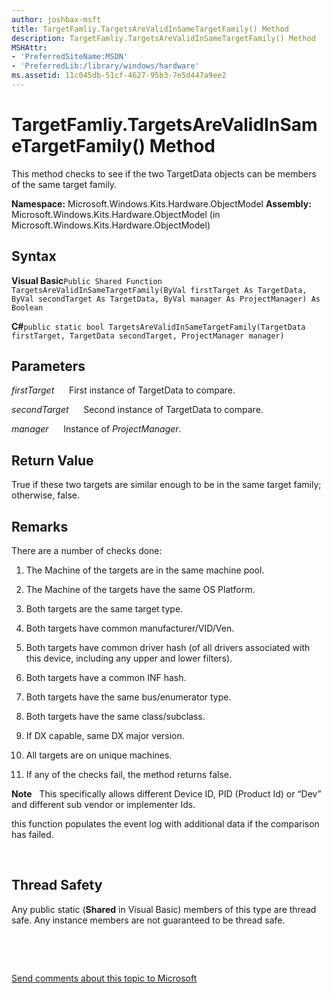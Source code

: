 ```yaml
---
author: joshbax-msft
title: TargetFamliy.TargetsAreValidInSameTargetFamily() Method
description: TargetFamliy.TargetsAreValidInSameTargetFamily() Method
MSHAttr:
- 'PreferredSiteName:MSDN'
- 'PreferredLib:/library/windows/hardware'
ms.assetid: 11c045db-51cf-4627-95b3-7e5d447a9ee2
---
```


# TargetFamliy.TargetsAreValidInSameTargetFamily() Method


This method checks to see if the two TargetData objects can be members of the same target family.

**Namespace:** Microsoft.Windows.Kits.Hardware.ObjectModel **Assembly:** Microsoft.Windows.Kits.Hardware.ObjectModel (in Microsoft.Windows.Kits.Hardware.ObjectModel)

## Syntax


**Visual Basic**`Public Shared Function TargetsAreValidInSameTargetFamily(ByVal firstTarget As TargetData, ByVal secondTarget As TargetData, ByVal manager As ProjectManager) As Boolean`

**C#**`public static bool TargetsAreValidInSameTargetFamily(TargetData firstTarget, TargetData secondTarget, ProjectManager manager)`

## Parameters


*firstTarget*      First instance of TargetData to compare.

*secondTarget*      Second instance of TargetData to compare.

*manager*      Instance of *ProjectManager*.

## Return Value


True if these two targets are similar enough to be in the same target family; otherwise, false.

## Remarks


There are a number of checks done:

1.  The Machine of the targets are in the same machine pool.

2.  The Machine of the targets have the same OS Platform.

3.  Both targets are the same target type.

4.  Both targets have common manufacturer/VID/Ven.

5.  Both targets have common driver hash (of all drivers associated with this device, including any upper and lower filters).

6.  Both targets have a common INF hash.

7.  Both targets have the same bus/enumerator type.

8.  Both targets have the same class/subclass.

9.  If DX capable, same DX major version.

10. All targets are on unique machines.

11. If any of the checks fail, the method returns false.

**Note**  
This specifically allows different Device ID, PID (Product Id) or “Dev” and different sub vendor or implementer Ids.

this function populates the event log with additional data if the comparison has failed.

 

## Thread Safety


Any public static (**Shared** in Visual Basic) members of this type are thread safe. Any instance members are not guaranteed to be thread safe.

 

 

[Send comments about this topic to Microsoft](mailto:wsddocfb@microsoft.com?subject=Documentation%20feedback%20%5Bp_hck\p_hck%5D:%20TargetFamliy.TargetsAreValidInSameTargetFamily%28%29%20Method%20%20RELEASE:%20%284/27/2016%29&body=%0A%0APRIVACY%20STATEMENT%0A%0AWe%20use%20your%20feedback%20to%20improve%20the%20documentation.%20We%20don't%20use%20your%20email%20address%20for%20any%20other%20purpose,%20and%20we'll%20remove%20your%20email%20address%20from%20our%20system%20after%20the%20issue%20that%20you're%20reporting%20is%20fixed.%20While%20we're%20working%20to%20fix%20this%20issue,%20we%20might%20send%20you%20an%20email%20message%20to%20ask%20for%20more%20info.%20Later,%20we%20might%20also%20send%20you%20an%20email%20message%20to%20let%20you%20know%20that%20we've%20addressed%20your%20feedback.%0A%0AFor%20more%20info%20about%20Microsoft's%20privacy%20policy,%20see%20http://privacy.microsoft.com/default.aspx. "Send comments about this topic to Microsoft")




